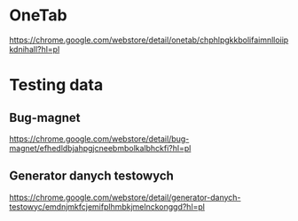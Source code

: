 # OneTab
https://chrome.google.com/webstore/detail/onetab/chphlpgkkbolifaimnlloiipkdnihall?hl=pl
# Testing data
## Bug-magnet
https://chrome.google.com/webstore/detail/bug-magnet/efhedldbjahpgjcneebmbolkalbhckfi?hl=pl
## Generator danych testowych
https://chrome.google.com/webstore/detail/generator-danych-testowyc/emdnjmkfcjemifplhmbkjmelnckonggd?hl=pl